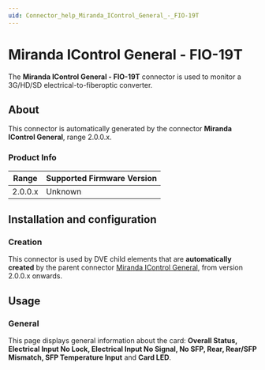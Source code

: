 ```yaml
---
uid: Connector_help_Miranda_IControl_General_-_FIO-19T
---
```


# Miranda IControl General - FIO-19T

The **Miranda IControl General - FIO-19T** connector is used to monitor a 3G/HD/SD electrical-to-fiberoptic converter.

## About

This connector is automatically generated by the connector **Miranda IControl General**, range 2.0.0.x.

### Product Info

| Range | Supported Firmware Version |
|------------------|-----------------------------|
| 2.0.0.x          | Unknown                     |

## Installation and configuration

### Creation

This connector is used by DVE child elements that are **automatically created** by the parent connector [Miranda IControl General](xref:Connector_help_Miranda_IControl_General), from version 2.0.0.x onwards.

## Usage

### General

This page displays general information about the card: **Overall Status, Electrical Input No Lock, Electrical Input No Signal, No SFP, Rear, Rear/SFP Mismatch, SFP Temperature Input** and **Card LED**.
